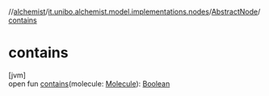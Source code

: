 //[alchemist](../../../index.md)/[it.unibo.alchemist.model.implementations.nodes](../index.md)/[AbstractNode](index.md)/[contains](contains.md)

# contains

[jvm]\
open fun [contains](contains.md)(molecule: [Molecule](../../it.unibo.alchemist.model.interfaces/-molecule/index.md)): [Boolean](https://kotlinlang.org/api/latest/jvm/stdlib/kotlin/-boolean/index.html)
